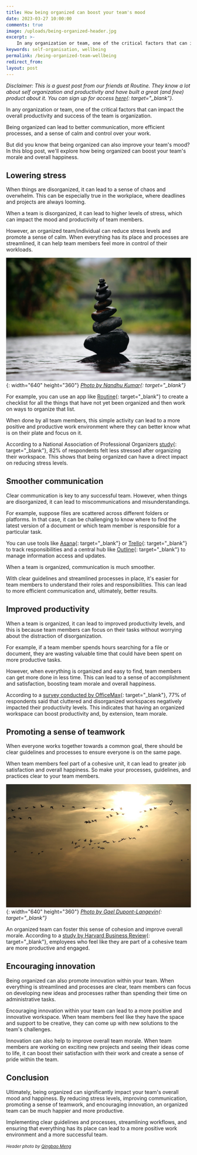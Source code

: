 ```yaml
---
title: How being organized can boost your team's mood
date: 2023-03-27 10:00:00
comments: true
image: /uploads/being-organized-header.jpg
excerpt: >-
    In any organization or team, one of the critical factors that can impact the overall productivity and success of the team is organization. 
keywords: self-organisation, wellbeing
permalink: /being-organized-team-wellbeing
redirect_from:
layout: post
---
```


*Disclaimer: This is a guest post from our friends at Routine. They know a lot about self organization and productivity and have built a great (and free) product about it. You can sign up for access [here](https://www.routine.co/){: target="_blank"}.*

In any organization or team, one of the critical factors that can impact the overall productivity and success of the team is organization. 

Being organized can lead to better communication, more efficient processes, and a sense of calm and control over your work. 

But did you know that being organized can also improve your team's mood? In this blog post, we'll explore how being organized can boost your team's morale and overall happiness.

## Lowering stress
When things are disorganized, it can lead to a sense of chaos and overwhelm. This can be especially true in the workplace, where deadlines and projects are always looming. 

When a team is disorganized, it can lead to higher levels of stress, which can impact the mood and productivity of team members.

However, an organized team/individual can reduce stress levels and promote a sense of calm. When everything has its place and processes are streamlined, it can help team members feel more in control of their workloads. 

![](/uploads/pexels-nandhu-kumar-312839.jpg){: width="640" height="360"}
*[Photo by Nandhu Kumar](https://www.pexels.com/en-us/@nandhukumar/){: target="_blank"}*

For example, you can use an app like [Routine](https://www.routine.co/){: target="_blank"} to create a checklist for all the things that have not yet been organized and then work on ways to organize that list. 

When done by all team members, this simple activity can lead to a more positive and productive work environment where they can better know what is on their plate and focus on it.

According to a National Association of Professional Organizers [study](https://associationsnow.com/2015/01/professional-organizers-sort-impact-clutter/){: target="_blank"}, 82% of respondents felt less stressed after organizing their workspace. This shows that being organized can have a direct impact on reducing stress levels.

## Smoother communication

Clear communication is key to any successful team. However, when things are disorganized, it can lead to miscommunications and misunderstandings. 

For example, suppose files are scattered across different folders or platforms. In that case, it can be challenging to know where to find the latest version of a document or which team member is responsible for a particular task.

You can use tools like [Asana](https://asana.com/){: target="_blank"} or [Trello](https://trello.com/){: target="_blank"} to track responsibilities and a central hub like [Outline](https://www.getoutline.com/){: target="_blank"} to manage information access and updates.

When a team is organized, communication is much smoother. 

With clear guidelines and streamlined processes in place, it's easier for team members to understand their roles and responsibilities. This can lead to more efficient communication and, ultimately, better results.

## Improved productivity

When a team is organized, it can lead to improved productivity levels, and this is because team members can focus on their tasks without worrying about the distraction of disorganization. 

For example, if a team member spends hours searching for a file or document, they are wasting valuable time that could have been spent on more productive tasks.

However, when everything is organized and easy to find, team members can get more done in less time. This can lead to a sense of accomplishment and satisfaction, boosting team morale and overall happiness.

According to a [survey conducted by OfficeMax](https://www.marketscreener.com/quote/stock/OFFICEMAX-INC-11781/news/OFFICEMAX-INC-National-Survey-Reveals-Workplace-Clutter-Tarnishes-Professional-Image-and-May-Preve-13544953/){: target="_blank"}, 77% of respondents said that cluttered and disorganized workspaces negatively impacted their productivity levels. This indicates that having an organized workspace can boost productivity and, by extension, team morale.

## Promoting a sense of teamwork

When everyone works together towards a common goal, there should be clear guidelines and processes to ensure everyone is on the same page. 

When team members feel part of a cohesive unit, it can lead to greater job satisfaction and overall happiness. So make your processes, guidelines, and practices clear to your team members. 

![](/uploads/pexels-gael-dupontlangevin-14564259.jpg){: width="640" height="360"}
*[Photo by Gael Dupont-Langevin](https://www.pexels.com/@gael-dupont-langevin-374582892/){: target="_blank"}*

An organized team can foster this sense of cohesion and improve overall morale. According to a [study by Harvard Business Review](https://hbr.org/2017/08/high-performing-teams-need-psychological-safety-heres-how-to-create-it){: target="_blank"}, employees who feel like they are part of a cohesive team are more productive and engaged. 

## Encouraging innovation

Being organized can also promote innovation within your team. When everything is streamlined and processes are clear, team members can focus on developing new ideas and processes rather than spending their time on administrative tasks.

Encouraging innovation within your team can lead to a more positive and innovative workspace. When team members feel like they have the space and support to be creative, they can come up with new solutions to the team's challenges.

Innovation can also help to improve overall team morale. When team members are working on exciting new projects and seeing their ideas come to life, it can boost their satisfaction with their work and create a sense of pride within the team.

## Conclusion

Ultimately, being organized can significantly impact your team's overall mood and happiness. By reducing stress levels, improving communication, promoting a sense of teamwork, and encouraging innovation, an organized team can be much happier and more productive. 

Implementing clear guidelines and processes, streamlining workflows, and ensuring that everything has its place can lead to a more positive work environment and a more successful team.

<small><em>Header photo by <a target="_blank" rel="noopener" href="https://unsplash.com/fr/@ideasboom/">Qingbao Meng</a></em></small>
